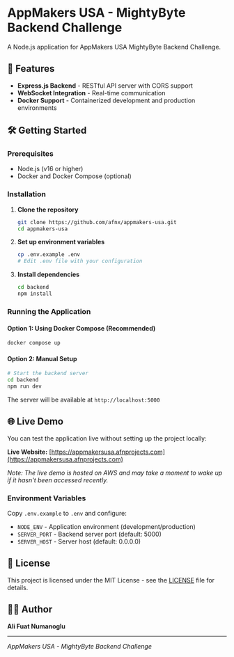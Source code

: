 # AppMakers USA - MightyByte Backend Challenge

A Node.js application for AppMakers USA MightyByte Backend Challenge.

## 🚀 Features

- **Express.js Backend** - RESTful API server with CORS support
- **WebSocket Integration** - Real-time communication
- **Docker Support** - Containerized development and production environments

## 🛠️ Getting Started

### Prerequisites

- Node.js (v16 or higher)
- Docker and Docker Compose (optional)

### Installation

1. **Clone the repository**
   ```bash
   git clone https://github.com/afnx/appmakers-usa.git
   cd appmakers-usa
   ```

2. **Set up environment variables**
   ```bash
   cp .env.example .env
   # Edit .env file with your configuration
   ```

3. **Install dependencies**
   ```bash
   cd backend
   npm install
   ```

### Running the Application

#### Option 1: Using Docker Compose (Recommended)
```bash
docker compose up
```

#### Option 2: Manual Setup
```bash
# Start the backend server
cd backend
npm run dev
```

The server will be available at `http://localhost:5000`

## 🌐 Live Demo

You can test the application live without setting up the project locally:

**Live Website:** [https://appmakersusa.afnprojects.com](https://appmakersusa.afnprojects.com)

*Note: The live demo is hosted on AWS and may take a moment to wake up if it hasn't been accessed recently.*

### Environment Variables

Copy `.env.example` to `.env` and configure:

- `NODE_ENV` - Application environment (development/production)
- `SERVER_PORT` - Backend server port (default: 5000)
- `SERVER_HOST` - Server host (default: 0.0.0.0)

## 📄 License

This project is licensed under the MIT License - see the [LICENSE](LICENSE) file for details.

## 👨‍💻 Author

**Ali Fuat Numanoglu**

---

*AppMakers USA - MightyByte Backend Challenge*
